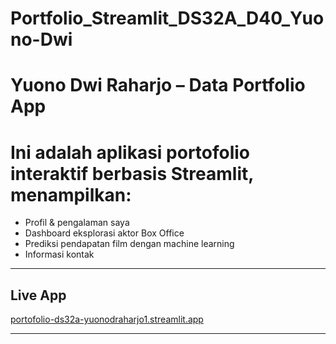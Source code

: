 # Portfolio_Streamlit_DS32A_D40_Yuono-Dwi
#  Yuono Dwi Raharjo – Data Portfolio App

# Ini adalah aplikasi portofolio interaktif berbasis **Streamlit**, menampilkan:
-  Profil & pengalaman saya
-  Dashboard eksplorasi aktor Box Office
-  Prediksi pendapatan film dengan machine learning
-  Informasi kontak

---

##  Live App  
[portofolio-ds32a-yuonodraharjo1.streamlit.app](https://portofolio-ds32a-yuonodraharjo1.streamlit.app)

---
